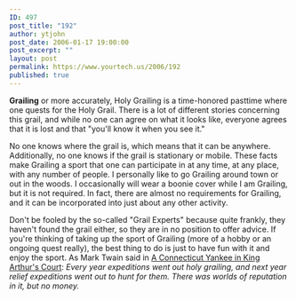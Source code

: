 ```yaml
---
ID: 497
post_title: "192"
author: ytjohn
post_date: 2006-01-17 19:00:00
post_excerpt: ""
layout: post
permalink: https://www.yourtech.us/2006/192
published: true
---
```

<b>Grailing</b> or more accurately, Holy Grailing is a time-honored
pasttime where one quests for the Holy Grail.  There is a lot of
different stories concerning this grail, and while no one can agree on
what it looks like, everyone agrees that it is lost and that "you'll
know it when you see it."

No one knows where the grail is, which means that it can be
anywhere.  Additionally, no one knows if the grail is stationary or
mobile.  These facts make Grailing a sport that one can participate in
at any time, at any place, with any number of people.  I personally
like to go Grailing around town or out in the woods.  I occasionally
will wear a boonie cover while I am Grailing, but it is not required.
In fact, there are almost no requirements for Grailing, and it can be
incorporated into just about any other activity.

Don't be fooled by the so-called "Grail Experts" because quite
frankly, they haven't found the grail either, so they are in no position to
offer advice.  If you're thinking of taking up the sport of Grailing
(more of a hobby or an ongoing quest really), the best thing to do is
just to have fun with it and enjoy the sport.  As Mark Twain said in
<u>A Connecticut Yankee in King Arthur's Court</u>: <i>Every year
expeditions went out holy grailing, and next year relief expeditions
went out to hunt for them. There was worlds of reputation in it, but
no money.</i>